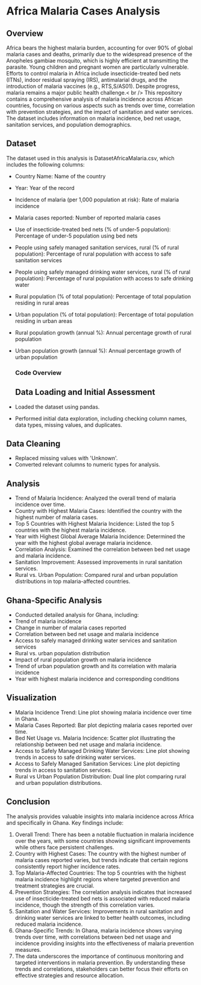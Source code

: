 # Africa Malaria Cases Analysis
## Overview
Africa bears the highest malaria burden, accounting for over 90% of global malaria cases and deaths, primarily due to the widespread presence of the Anopheles gambiae mosquito, which is highly efficient at transmitting the parasite. Young children and pregnant women are particularly vulnerable.
Efforts to control malaria in Africa include insecticide-treated bed nets (ITNs), indoor residual spraying (IRS), antimalarial drugs, and the introduction of malaria vaccines (e.g., RTS,S/AS01). Despite progress, malaria remains a major public health challenge.< br />
This repository contains a comprehensive analysis of malaria incidence across African countries, focusing on various aspects such as trends over time, correlation with prevention strategies, and the impact of sanitation and water services. The dataset includes information on malaria incidence, bed net usage, sanitation services, and population demographics.
## Dataset
The dataset used in this analysis is DatasetAfricaMalaria.csv, which includes the following columns:

- Country Name: Name of the country
- Year: Year of the record
- Incidence of malaria (per 1,000 population at risk): Rate of malaria incidence
- Malaria cases reported: Number of reported malaria cases
- Use of insecticide-treated bed nets (% of under-5 population): Percentage of under-5 population using bed nets
- People using safely managed sanitation services, rural (% of rural population): Percentage of rural population with access to safe sanitation services
- People using safely managed drinking water services, rural (% of rural population): Percentage of rural population with access to safe drinking water
- Rural population (% of total population): Percentage of total population residing in rural areas
- Urban population (% of total population): Percentage of total population residing in urban areas
- Rural population growth (annual %): Annual percentage growth of rural population
- Urban population growth (annual %): Annual percentage growth of urban population

  ### Code Overview
  ## Data Loading and Initial Assessment
 - Loaded the dataset using pandas.
 - Performed initial data exploration, including checking column names, data types, 
    missing values, and duplicates.
  
 ## Data Cleaning
 - Replaced missing values with 'Unknown'.
 - Converted relevant columns to numeric types for analysis.
   
 ## Analysis
- Trend of Malaria Incidence: Analyzed the overall trend of malaria incidence over time.
- Country with Highest Malaria Cases: Identified the country with the highest number of malaria cases.
- Top 5 Countries with Highest Malaria Incidence: Listed the top 5 countries with the highest malaria incidence.
- Year with Highest Global Average Malaria Incidence: Determined the year with the highest global average malaria incidence.
- Correlation Analysis: Examined the correlation between bed net usage and malaria incidence.
- Sanitation Improvement: Assessed improvements in rural sanitation services.
- Rural vs. Urban Population: Compared rural and urban population distributions in top malaria-affected countries.


## Ghana-Specific Analysis

- Conducted detailed analysis for Ghana, including:
- Trend of malaria incidence
- Change in number of malaria cases reported
- Correlation between bed net usage and malaria incidence
- Access to safely managed drinking water services and sanitation services
- Rural vs. urban population distribution
- Impact of rural population growth on malaria incidence
- Trend of urban population growth and its correlation with malaria incidence
- Year with highest malaria incidence and corresponding conditions
   
 ## Visualization
- Malaria Incidence Trend: Line plot showing malaria incidence over time in Ghana.
- Malaria Cases Reported: Bar plot depicting malaria cases reported over time.
- Bed Net Usage vs. Malaria Incidence: Scatter plot illustrating the relationship between bed net usage and malaria incidence.
- Access to Safely Managed Drinking Water Services: Line plot showing trends in access to safe drinking water services.
- Access to Safely Managed Sanitation Services: Line plot depicting trends in access to sanitation services.
- Rural vs Urban Population Distribution: Dual line plot comparing rural and urban population distributions.

## Conclusion
The analysis provides valuable insights into malaria incidence across Africa and specifically in Ghana. Key findings include:

1. Overall Trend: There has been a notable fluctuation in malaria incidence over the years, with some countries showing significant improvements while others face persistent challenges.
2. Country with Highest Cases: The country with the highest number of malaria cases reported varies, but trends indicate that certain regions consistently report higher incidence rates.
3. Top Malaria-Affected Countries: The top 5 countries with the highest malaria incidence highlight regions where targeted prevention and treatment strategies are crucial.
4. Prevention Strategies: The correlation analysis indicates that increased use of insecticide-treated bed nets is associated with reduced malaria incidence, though the strength of this correlation varies.
5. Sanitation and Water Services: Improvements in rural sanitation and drinking water services are linked to better health outcomes, including reduced malaria incidence.
6. Ghana-Specific Trends: In Ghana, malaria incidence shows varying trends over time, with correlations between bed net usage and incidence providing insights into the effectiveness of malaria prevention measures.
7. The data underscores the importance of continuous monitoring and targeted interventions in malaria prevention. By understanding these trends and correlations, stakeholders can better focus their efforts on effective strategies and resource allocation.
 
